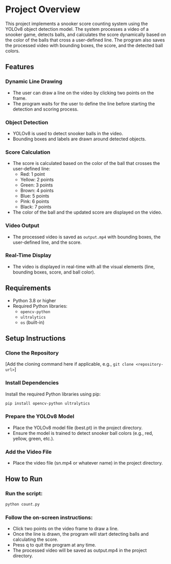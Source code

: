 # Project Overview

This project implements a snooker score counting system using the YOLOv8 object detection model. The system processes a video of a snooker game, detects balls, and calculates the score dynamically based on the color of the balls that cross a user-defined line. The program also saves the processed video with bounding boxes, the score, and the detected ball colors.

## Features

### Dynamic Line Drawing
- The user can draw a line on the video by clicking two points on the frame.
- The program waits for the user to define the line before starting the detection and scoring process.

### Object Detection
- YOLOv8 is used to detect snooker balls in the video.
- Bounding boxes and labels are drawn around detected objects.

### Score Calculation
- The score is calculated based on the color of the ball that crosses the user-defined line:
  - Red: 1 point
  - Yellow: 2 points
  - Green: 3 points
  - Brown: 4 points
  - Blue: 5 points
  - Pink: 6 points
  - Black: 7 points
- The color of the ball and the updated score are displayed on the video.

### Video Output
- The processed video is saved as `output.mp4` with bounding boxes, the user-defined line, and the score.

### Real-Time Display
- The video is displayed in real-time with all the visual elements (line, bounding boxes, score, and ball color).

## Requirements

- Python 3.8 or higher
- Required Python libraries:
  - `opencv-python`
  - `ultralytics`
  - `os` (built-in)

## Setup Instructions

### Clone the Repository
[Add the cloning command here if applicable, e.g., `git clone <repository-url>`]

### Install Dependencies
Install the required Python libraries using pip:

```bash
pip install opencv-python ultralytics
```

### **Prepare the YOLOv8 Model**
- Place the YOLOv8 model file (best.pt) in the project directory.
- Ensure the model is trained to detect snooker ball colors (e.g., red, yellow, green, etc.).

### Add the Video File
- Place the video file (sn.mp4 or whatever name) in the project directory.

## How to Run
### Run the script:
```bash
python count.py
```

### Follow the on-screen instructions:
- Click two points on the video frame to draw a line.
- Once the line is drawn, the program will start detecting balls and calculating the score.
- Press q to quit the program at any time.
- The processed video will be saved as output.mp4 in the project directory.
